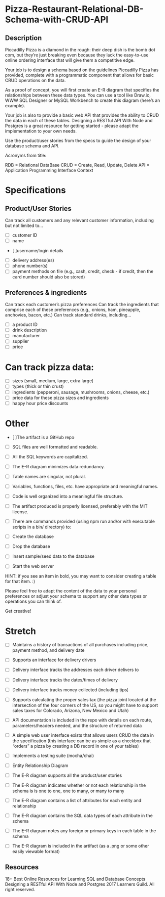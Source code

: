 # Pizza-Restaurant-Relational-DB-Schema-with-CRUD-API

## Description

Piccadilly Pizza is a diamond in the rough: their deep dish is the bomb dot com, but they’re just breaking even because they lack the easy-to-use online ordering interface that will give them a competitive edge.

Your job is to design a schema based on the guidelines Piccadilly Pizza has provided, complete with a programmatic component that allows for basic CRUD operations on the data.

As a proof of concept, you will first create an E-R diagram that specifies the relationships between these data types. You can use a tool like Draw.io, WWW SQL Designer or MySQL Workbench to create this diagram (here’s an example).

Your job is also to provide a basic web API that provides the ability to CRUD the data in each of these tables. Designing a RESTful API With Node and Postgres is a great resource for getting started - please adapt the implementation to your own needs.

Use the product/user stories from the specs to guide the design of your database schema and API.

Acronyms from title:

RDB = Relational DataBase
CRUD = Create, Read, Update, Delete
API = Application Programming Interface
Context


# Specifications

## Product/User Stories

Can track all customers and any relevant customer information, including but not limited to…

 - [  ] customer ID
 - [  ] name
 - [  ]username/login details
 - [  ] delivery address(es)
 - [  ] phone number(s)
 - [  ] payment methods on file (e.g., cash, credit, check - if credit, then the card number should also be stored)
## Preferences & ingredients

 Can track each customer’s pizza preferences
 Can track the ingredients that comprise each of these preferences (e.g., onions, ham, pineapple, anchovies, bacon, etc.)
Can track standard drinks, including…

 - [  ] a product ID
 - [  ] drink description
 - [  ] manufacturer
 - [  ] supplier
 - [  ] price
# Can track pizza data:

 - [  ] sizes (small, medium, large, extra large)
 - [  ] types (thick or thin crust)
 - [  ] ingredients (pepperoni, sausage, mushrooms, onions, cheese, etc.)
 - [  ] price data for these pizza sizes and ingredients
 - [  ] happy hour price discounts
# Other

 - [  ]The artifact is a GitHub repo
 - [  ] SQL files are well formatted and readable.
 - [  ] All the SQL keywords are capitalized.
 - [  ] The E-R diagram minimizes data redundancy.
 - [  ] Table names are singular, not plural.
 - [  ] Variables, functions, files, etc. have appropriate and meaningful names.
 - [  ] Code is well organized into a meaningful file structure.
 - [  ] The artifact produced is properly licensed, preferably with the MIT license.
 - [  ] There are commands provided (using npm run and/or with executable scripts in a bin/ directory) to:

  - [  ] Create the database
  - [  ] Drop the database
  - [  ] Insert sample/seed data to the database
  - [  ] Start the web server
  
HINT: if you see an item in bold, you may want to consider creating a table for that item. :)

Please feel free to adapt the content of the data to your personal preferences or adjust your schema to support any other data types or operations you can think of.

Get creative!

# Stretch

  - [  ] Maintains a history of transactions of all purchases including price, payment method, and delivery date
  - [  ] Supports an interface for delivery drivers
  - [  ] Delivery interface tracks the addresses each driver delivers to
  - [  ] Delivery interface tracks the dates/times of delivery
  - [  ] Delivery interface tracks money collected (including tips)
  - [  ] Supports calculating the proper sales tax (the pizza joint located at the intersection of the four corners of the US, so you might have to support sales taxes for Colorado, Arizona, New Mexico and Utah)
  - [  ] API documentation is included in the repo with details on each route, parameters/headers needed, and the structure of returned data
 - [  ]  A simple web user interface exists that allows users CRUD the data in the specification (this interface can be as simple as a checkbox that “orders” a pizza by creating a DB record in one of your tables)
  - [  ] Implements a testing suite (mocha/chai)
  - [  ] Entity Relationship Diagram

  - [  ] The E-R diagram supports all the product/user stories
  - [  ] The E-R diagram indicates whether or not each relationship in the schema is is one to one, one to many, or many to many
  - [  ] The E-R diagram contains a list of attributes for each entity and relationship
  - [  ] The E-R diagram contains the SQL data types of each attribute in the schema
  - [  ] The E-R diagram notes any foreign or primary keys in each table in the schema
  - [  ] The E-R diagram is included in the artifact (as a .png or some other easily viewable format)
## Resources

18+ Best Online Resources for Learning SQL and Database Concepts
Designing a RESTful API With Node and Postgres
2017 Learners Guild. All right reserved.
